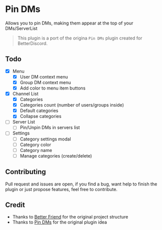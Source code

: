 # Pin DMs

Allows you to pin DMs, making them appear at the top of your DMs/ServerList

> This plugin is a port of the origina `Pin DMs` plugin created for BetterDiscord.

## Todo

- [X] Menu
    - [X] User DM context menu
    - [x] Group DM context menu
    - [x] Add color to menu item buttons
- [x] Channel List
    - [x] Categories
    - [x] Categories count (number of users/groups inside)
    - [x] Default categories
    - [x] Collapse categories
- [ ] Server List
    - [ ] Pin/Unpin DMs in servers list
- [ ] Settings
    - [ ] Category settings modal
    - [ ] Category color
    - [ ] Category name
    - [ ] Manage categories (create/delete)
## Contributing

Pull request and issues are open, if you find a bug, want help to finish the plugin or just propose features, feel free to contribute.

## Credit

- Thanks to [Better Friend](https://github.com/powercord-community/betterfriends) for the original project structure
- Thanks to [Pin DMs](https://github.com/mwittrien/BetterDiscordAddons/blob/master/Plugins/PinDMs) for the original plugin idea